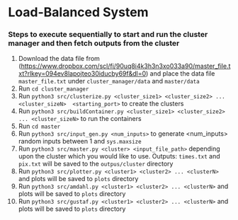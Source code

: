 # Load-Balanced System

### Steps to execute sequentially to start and run the cluster manager and then fetch outputs from the cluster
1. Download the data file from (https://www.dropbox.com/scl/fi/90uq8i4k3h3n3xo033a90/master_file.txt?rlkey=094ev8lapojteo30iducby69f&dl=0) and place the data file `master_file.txt` under `cluster_manager/data` and `master/data`
2. Run `cd cluster_manager`
3. Run `python3 src/clusterize.py <cluster_size1> <cluster_size2> ... <cluster_sizeN>  <starting_port>` to create the clusters
4. Run `python3 src/buildContainer.py <cluster_size1> <cluster_size2> ... <cluster_sizeN>` to run the containers
5. Run `cd master`
6. Run `python3 src/input_gen.py <num_inputs>` to generate <num_inputs> random inputs between 1 and `sys.maxsize`
7. Run `python3 src/master.py <cluster> <input_file_path>` depending upon the cluster which you would like to use. Outputs: `times.txt` and `pix.txt` will be saved to the `outpus/cluster` directory
8. Run `python3 src/plotter.py <cluster1> <cluster2> ... <clusterN>` and plots will be saved to `plots` directory
9. Run `python3 src/amdahl.py <cluster1> <cluster2> ... <clusterN>` and plots will be saved to `plots` directory
10. Run `python3 src/gustaf.py <cluster1> <cluster2> ... <clusterN>` and plots will be saved to `plots` directory